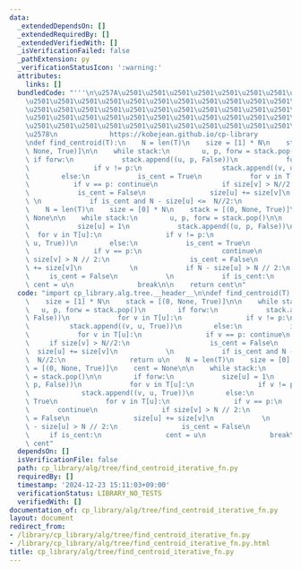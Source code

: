 ```yaml
---
data:
  _extendedDependsOn: []
  _extendedRequiredBy: []
  _extendedVerifiedWith: []
  _isVerificationFailed: false
  _pathExtension: py
  _verificationStatusIcon: ':warning:'
  attributes:
    links: []
  bundledCode: "'''\n\u257A\u2501\u2501\u2501\u2501\u2501\u2501\u2501\u2501\u2501\u2501\
    \u2501\u2501\u2501\u2501\u2501\u2501\u2501\u2501\u2501\u2501\u2501\u2501\u2501\
    \u2501\u2501\u2501\u2501\u2501\u2501\u2501\u2501\u2501\u2501\u2501\u2501\u2501\
    \u2501\u2501\u2501\u2501\u2501\u2501\u2501\u2501\u2501\u2501\u2501\u2501\u2501\
    \u2501\u2501\u2501\u2501\u2501\u2501\u2501\u2501\u2501\u2501\u2501\u2501\u2501\
    \u2578\n             https://kobejean.github.io/cp-library               \n'''\n\
    \ndef find_centroid(T):\n    N = len(T)\n    size = [1] * N\n    stack = [(0,\
    \ None, True)]\n\n    while stack:\n        u, p, forw = stack.pop()\n       \
    \ if forw:\n            stack.append((u, p, False))\n            for v in T[u]:\n\
    \                if v != p:\n                    stack.append((v, u, True))\n\
    \        else:\n            is_cent = True\n            for v in T[u]:\n     \
    \           if v == p: continue\n                if size[v] > N//2:\n        \
    \            is_cent = False\n                size[u] += size[v]\n           \
    \ \n            if is_cent and N - size[u] <=  N//2:\n                return u\n\
    \    N = len(T)\n    size = [0] * N\n    stack = [(0, None, True)]\n    cent =\
    \ None\n\n    while stack:\n        u, p, forw = stack.pop()\n\n        if forw:\n\
    \            size[u] = 1\n            stack.append((u, p, False))\n          \
    \  for v in T[u]:\n                if v != p:\n                    stack.append((v,\
    \ u, True))\n        else:\n            is_cent = True\n            for v in T[u]:\n\
    \                if v == p:\n                    continue\n                if\
    \ size[v] > N // 2:\n                    is_cent = False\n                size[u]\
    \ += size[v]\n            \n            if N - size[u] > N // 2:\n           \
    \     is_cent = False\n            \n            if is_cent:\n               \
    \ cent = u\n                break\n\n    return cent\n"
  code: "import cp_library.alg.tree.__header__\n\ndef find_centroid(T):\n    N = len(T)\n\
    \    size = [1] * N\n    stack = [(0, None, True)]\n\n    while stack:\n     \
    \   u, p, forw = stack.pop()\n        if forw:\n            stack.append((u, p,\
    \ False))\n            for v in T[u]:\n                if v != p:\n          \
    \          stack.append((v, u, True))\n        else:\n            is_cent = True\n\
    \            for v in T[u]:\n                if v == p: continue\n           \
    \     if size[v] > N//2:\n                    is_cent = False\n              \
    \  size[u] += size[v]\n            \n            if is_cent and N - size[u] <=\
    \  N//2:\n                return u\n    N = len(T)\n    size = [0] * N\n    stack\
    \ = [(0, None, True)]\n    cent = None\n\n    while stack:\n        u, p, forw\
    \ = stack.pop()\n\n        if forw:\n            size[u] = 1\n            stack.append((u,\
    \ p, False))\n            for v in T[u]:\n                if v != p:\n       \
    \             stack.append((v, u, True))\n        else:\n            is_cent =\
    \ True\n            for v in T[u]:\n                if v == p:\n             \
    \       continue\n                if size[v] > N // 2:\n                    is_cent\
    \ = False\n                size[u] += size[v]\n            \n            if N\
    \ - size[u] > N // 2:\n                is_cent = False\n            \n       \
    \     if is_cent:\n                cent = u\n                break\n\n    return\
    \ cent"
  dependsOn: []
  isVerificationFile: false
  path: cp_library/alg/tree/find_centroid_iterative_fn.py
  requiredBy: []
  timestamp: '2024-12-23 15:11:03+09:00'
  verificationStatus: LIBRARY_NO_TESTS
  verifiedWith: []
documentation_of: cp_library/alg/tree/find_centroid_iterative_fn.py
layout: document
redirect_from:
- /library/cp_library/alg/tree/find_centroid_iterative_fn.py
- /library/cp_library/alg/tree/find_centroid_iterative_fn.py.html
title: cp_library/alg/tree/find_centroid_iterative_fn.py
---
```

